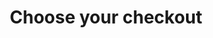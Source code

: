 ---
title: 'Choose your checkout'
breadcrumb_title: "Choose your checkout"
layout: 'block'
meta_title: 'Choose your checkout - MultiSafepay Docs'

logo: '/svgs/Payment pages.svg'
short_description: 'Reduce friction and optimize conversion with your checkout.'
weight: 50
url: '/checkouts/'
---